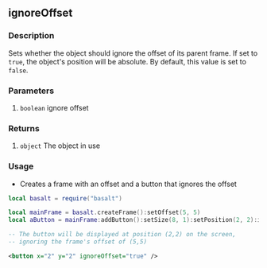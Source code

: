 ## ignoreOffset

### Description

Sets whether the object should ignore the offset of its parent frame. If set to `true`, the object's position will be absolute. By default, this value is set to `false`.

### Parameters

1. `boolean` ignore offset

### Returns

1. `object` The object in use

### Usage

* Creates a frame with an offset and a button that ignores the offset

```lua
local basalt = require("basalt")

local mainFrame = basalt.createFrame():setOffset(5, 5)
local aButton = mainFrame:addButton():setSize(8, 1):setPosition(2, 2):ignoreOffset(true)

-- The button will be displayed at position (2,2) on the screen, 
-- ignoring the frame's offset of (5,5)
```

```xml
<button x="2" y="2" ignoreOffset="true" />
```
